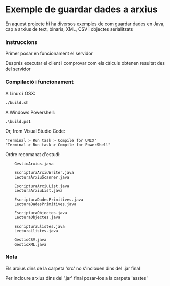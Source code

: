 # Exemple de guardar dades a arxius #

En aquest projecte hi ha diversos exemples de com guardar dades en Java, cap a arxius de text, binaris, XML, CSV i objectes serialitzats

### Instruccions ###

Primer posar en funcionament el servidor

Després executar el client i comprovar com els càlculs obtenen resultat des del servidor

### Compilació i funcionament ###

A Linux i OSX:

```
./build.sh
```

A Windows Powershell:

```
.\build.ps1
```

Or, from Visual Studio Code:

```
"Terminal > Run task > Compile for UNIX"
"Terminal > Run task > Compile for PowerShell"
```

Ordre recomanat d'estudi:

```
    GestioArxius.java

    EscripturaArxiuWriter.java
    LecturaArxiuScanner.java

    EscripturaArxiuList.java
    LecturaArxiuList.java

    EscripturaDadesPrimitives.java
    LecturaDadesPrimitives.java

    EscripturaObjectes.java
    LecturaObjectes.java

    EscripturaLlistes.java
    LecturaLlistes.java

    GestioCSV.java
    GestioXML.java
```

### Nota ###

Els arxius dins de la carpeta 'src' no s'inclouen dins del .jar final

Per incloure arxius dins del '.jar' final posar-los a la carpeta 'asstes'